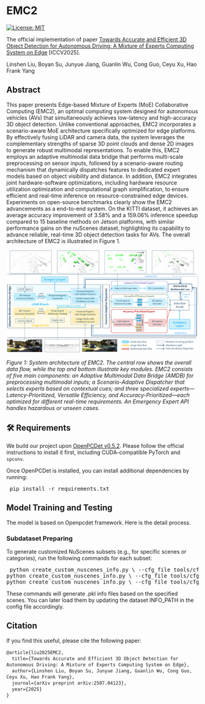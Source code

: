 <!-- 1 -->
# EMC2
[![License: MIT](https://img.shields.io/badge/License-MIT-green.svg)](https://opensource.org/licenses/MIT)

The official implementation of paper [Towards Accurate and Efficient 3D Object Detection for Autonomous Driving: A Mixture of Experts Computing System on Edge](https://arxiv.org/abs/2507.04123) [ICCV2025].

Linshen Liu, Boyan Su, Junyue Jiang, Guanlin Wu, Cong Guo, Ceyu Xu, Hao Frank Yang

<!-- 2 abstract  --> 
## Abstract
This paper presents Edge-based Mixture of Experts (MoE) Collaborative Computing (EMC2), an optimal computing system designed for autonomous vehicles (AVs) that simultaneously achieves low-latency and high-accuracy 3D object detection. Unlike conventional approaches, EMC2 incorporates a scenario-aware MoE architecture specifically optimized for edge platforms. By effectively fusing LiDAR and camera data, the system leverages the complementary strengths of sparse 3D point clouds and dense 2D images to generate robust multimodal representations. To enable this, EMC2 employs an adaptive multimodal data bridge that performs multi-scale preprocessing on sensor inputs, followed by a scenario-aware routing mechanism that dynamically dispatches features to dedicated expert models based on object visibility and distance. In addition, EMC2 integrates joint hardware-software optimizations, including hardware resource utilization optimization and computational graph simplification, to ensure efficient and real-time inference on resource-constrained edge devices. Experiments on open-source benchmarks clearly show the EMC2 advancements as a end-to-end system. On the KITTI dataset, it achieves an average accuracy improvement of 3.58% and a 159.06% inference speedup compared to 15 baseline methods on Jetson platforms, with similar performance gains on the nuScenes dataset, highlighting its capability to advance reliable, real-time 3D object detection tasks for AVs. The overall architecture of EMC2 is illustrated in Figure 1.

<!-- 3 here is the figure  -->  
<!-- ![avatar](framework.png)
*Figure 1: The architecture of our proposed model framework.* -->
<!-- <p align="center">
  <img src="framework.png" width="800"/>
  <br/>
  <em>Figure 1: System architecture of EMC2. The central row shows the overall data flow, while the top and bottom illustrate key modules. EMC2 consists of five main components: an Adaptive Multimodal Data Bridge (AMDB) for preprocessing multimodal inputs; a Scenario-Adaptive Dispatcher that selects experts based on contextual cues; and three specialized experts—Latency-Prioritized, Versatile Efficiency, and Accuracy-Prioritized—each optimized for different real-time requirements. An Emergency Expert API handles hazardous or unseen cases.</em>
</p> -->

<p align="center">
  <img src="framework.png" width="800"/>
</p>

*Figure 1: System architecture of EMC2. The central row shows the overall data flow, while the top and bottom illustrate key modules. EMC2 consists of five main components: an Adaptive Multimodal Data Bridge (AMDB) for preprocessing multimodal inputs; a Scenario-Adaptive Dispatcher that selects experts based on contextual cues; and three specialized experts—Latency-Prioritized, Versatile Efficiency, and Accuracy-Prioritized—each optimized for different real-time requirements. An Emergency Expert API handles hazardous or unseen cases.*


<!-- 4 here is the installation requirement  -->   
<!-- ## Requirements -->
<!-- Requirements are provided in ``requirements.txt``. -->

## 🛠️ Requirements

We build our project upon [OpenPCDet v0.5.2](https://github.com/open-mmlab/OpenPCDet). Please follow the official instructions to install it first, including CUDA-compatible PyTorch and `spconv`.

Once OpenPCDet is installed, you can install additional dependencies by running:

<!-- ```bash
pip install -r requirements.txt -->
<pre> pip install -r requirements.txt </pre>


<!-- 5 here is training and installation code  -->   
## Model Training and Testing
The model is based on Openpcdet framework. Here is the detail process. 
### Subdataset Preparing

To generate customized NuScenes subsets (e.g., for specific scenes or categories), run the following commands for each subset:

<pre> python create_custom_nuscenes_info.py \ --cfg_file tools/cfgs/dataset_configs/nuscenes_dataset.yaml \ --version v1.0-trainval-custom \ --scene_list VEE_dataset.txt 
python create_custom_nuscenes_info.py \ --cfg_file tools/cfgs/dataset_configs/nuscenes_dataset.yaml \ --version v1.0-trainval-custom \ --scene_list APE_dataset.txt 
python create_custom_nuscenes_info.py \ --cfg_file tools/cfgs/dataset_configs/nuscenes_dataset.yaml \ --version v1.0-trainval-custom \ --scene_list LPE_dataset.txt </pre>

These commands will generate .pkl info files based on the specified scenes.
You can later load them by updating the dataset INFO_PATH in the config file accordingly.

<!-- 5.1 Please Add the (1) installation process, (2)    -->   

## Citation
If you find this useful, please cite the following paper:
```
@article{liu2025EMC2,
  title={Towards Accurate and Efficient 3D Object Detection for Autonomous Driving: A Mixture of Experts Computing System on Edge},
  author={Linshen Liu, Boyan Su, Junyue Jiang, Guanlin Wu, Cong Guo, Ceyu Xu, Hao Frank Yang},
  journal={arXiv preprint arXiv:2507.04123},
  year={2025}
}
```